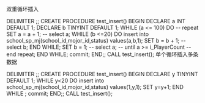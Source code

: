 双重循环插入

DELIMITER ;; 
CREATE PROCEDURE test_insert()
BEGIN 
DECLARE a INT DEFAULT 1; 
DECLARE b TINYINT DEFAULT 1; 
WHILE (a <= 100) DO 
-- repeat 
SET a = a + 1; 
-- select a; 
WHILE (b <=20) DO 
insert into school_sp_mj(school_id,mojor_id,status) values(a,b,1); 
SET b = b + 1; 
-- select b; 
END WHILE; 
SET b = 1; 
-- select a; 
-- until a >= i_PlayerCount 
-- end repeat; 
END WHILE; 
commit; 
END;; 
CALL test_insert();
单个循环插入多条数据

DELIMITER ;; 
CREATE PROCEDURE test_insert() 
BEGIN 
DECLARE y TINYINT DEFAULT 1;
WHILE y<20
DO
insert into school_sp_mj(school_id,mojor_id,status) values(1,y,1); 
SET y=y+1; 
END WHILE ; 
commit; 
END;; 
CALL test_insert();
